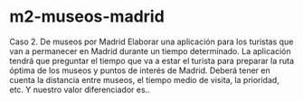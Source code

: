 # m2-museos-madrid

Caso 2. De museos por Madrid 
Elaborar una aplicación para los turistas que van a permanecer en Madrid durante un 
tiempo determinado. La aplicación tendrá que preguntar el tiempo que va a estar el 
turista para preparar la ruta óptima de los museos y puntos de interés de Madrid. 
Deberá tener en cuenta la distancia entre museos, el tiempo medio de visita, la 
prioridad, etc. 
Y nuestro valor diferenciador es..